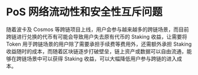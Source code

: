 # PoS 网络流动性和安全性互斥问题

随着波卡及 Cosmos 等跨链项目上线，用户会参与越来越多的跨链场景，而目前跨链进行兑换的代币有可能会导致用户失去原有代币的 Staking 收益，让需要将 Token 用于跨链场景的用户除了需要承担手续费等费用外，还需额外承担 Staking 收益随时的成本，而随着区块链逐步打破壁垒，链上资产或数据可以自由流通，能够在跨链场景中可以获得 Staking 收益，可以大幅降低用户参与跨链的进入成本。